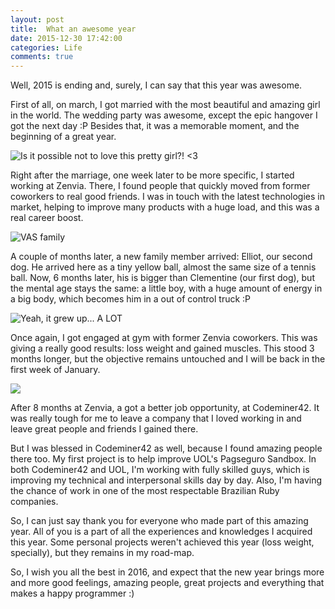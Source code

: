 ```yaml
---
layout: post
title:  What an awesome year
date: 2015-12-30 17:42:00
categories: Life
comments: true
---
```

Well, 2015 is ending and, surely, I can say that this year was awesome.

First of all, on march, I got married with the most beautiful and amazing girl in the world. The wedding party was awesome, except the epic hangover I got the next day :P
Besides that, it was a memorable moment, and the beginning of a great year.

![Is it possible not to love this pretty girl?! <3][jojo-photo]

Right after the marriage, one week later to be more specific, I started working at Zenvia.
There, I found people that quickly moved from former coworkers to real good friends.
I was in touch with the latest technologies in market, helping to improve many products with a huge load, and this was a real career boost.

![VAS family][vas-zenvia-photo]

A couple of months later, a new family member arrived: Elliot, our second dog.
He arrived here as a tiny yellow ball, almost the same size of a tennis ball.
Now, 6 months later, his is bigger than Clementine (our first dog), but the mental age stays the same: a little boy, with a huge amount of energy in a big body, which becomes him in a out of control truck :P

![Yeah, it grew up... A LOT][elliot-photo]

Once again, I got engaged at gym with former Zenvia coworkers.
This was giving a really good results: loss weight and gained muscles.
This stood 3 months longer, but the objective remains untouched and I will be back in the first week of January.

![][i-will-be-back]

After 8 months at Zenvia, a got a better job opportunity, at Codeminer42.
It was really tough for me to leave a company that I loved working in and leave great people and friends I gained there.

But I was blessed in Codeminer42 as well, because I found amazing people there too.
My first project is to help improve UOL's Pagseguro Sandbox.
In both Codeminer42 and UOL, I'm working with fully skilled guys, which is improving my technical and interpersonal skills day by day.
Also, I'm having the chance of work in one of the most respectable Brazilian Ruby companies.

So, I can just say thank you for everyone who made part of this amazing year.
All of you is a part of all the experiences and knowledges I acquired this year.
Some personal projects weren't achieved this year (loss weight, specially), but they remains in my road-map.

So, I wish you all the best in 2016, and expect that the new year brings more and more good feelings, amazing people, great projects and everything that makes a happy programmer :)

[jojo-photo]: {{site.url}}/assets/images/jojo.jpg
[vas-zenvia-photo]: {{site.url}}/assets/images/vas-zenvia.jpg
[elliot-photo]: {{site.url}}/assets/images/elliot.jpg
[i-will-be-back]: {{site.url}}/assets/images/i-will-be-back.jpg
